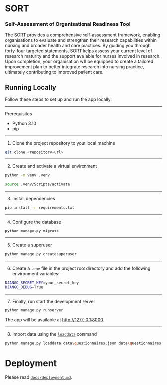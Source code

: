 # SORT
### Self-Assessment of Organisational Readiness Tool


The SORT provides a comprehensive self-assessment framework, enabling organisations to evaluate and strengthen their research capabilities within nursing and 
broader health and care practices. By guiding you through forty-four targeted statements, SORT helps assess your current level of research maturity 
and the support available for nurses involved in research. Upon completion, your organisation will be equipped to create a tailored improvement plan to better 
integrate research into nursing practice, ultimately contributing to improved patient care.


## Running Locally

Follow these steps to set up and run the app locally:

---

Prerequisites

- Python 3.10
- pip
---

1. Clone the project repository to your local machine
```bash
git clone <repository-url>
```

---

2. Create and activate a virtual environment
```bash
python -m venv .venv

source .venv/Scripts/activate

```

---

3. Install dependencies
```bash
pip install -r requirements.txt
```

---

4. Configure the database

```bash
python manage.py migrate
```

---

5. Create a superuser
```bash
python manage.py createsuperuser
```

---

6. Create a `.env` file in the project root directory and add the following environment variables:

```bash
DJANGO_SECRET_KEY=your_secret_key
DJANGO_DEBUG=True
```

---

7. Finally, run start the development server
```bash
python manage.py runserver
```

The app will be available at http://127.0.0.1:8000.

---

8. Import data using the [`loaddata`](https://docs.djangoproject.com/en/5.1/ref/django-admin/#django-admin-loaddata) command

```bash
python manage.py loaddata data\questionnaires.json data\questionnaires.json
```

# Deployment

Please read [`docs/deployment.md`](docs/deployment.md).
